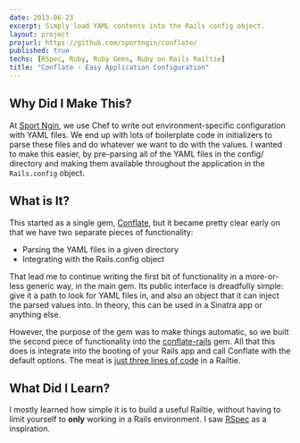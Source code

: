 ```yaml
---
date: 2013-06-23
excerpt: Simply load YAML contents into the Rails config object.
layout: project
projurl: https://github.com/sportngin/conflate/
published: true
techs: [RSpec, Ruby, Ruby Gems, Ruby on Rails Railtie]
title: "Conflate - Easy Application Configuration"
---
```


## Why Did I Make This?

At [Sport Ngin][sportngin], we use Chef to write out environment-specific configuration with YAML files.
We end up with lots of boilerplate code in initializers to parse these files and do whatever we want to do with the values.
I wanted to make this easier, by pre-parsing all of the YAML files in the config/ directory and making them available throughout the application in the `Rails.config` object.

## What is It?

This started as a single gem, [Conflate][conflate], but it became pretty clear early on that we have two separate pieces of functionality:

* Parsing the YAML files in a given directory
* Integrating with the Rails.config object

That lead me to continue writing the first bit of functionality in a more-or-less generic way, in the main gem.
Its public interface is dreadfully simple: give it a path to look for YAML files in, and also an object that it can inject the parsed values into.
In theory, this can be used in a Sinatra app or anything else.

However, the purpose of the gem was to make things automatic, so we built the second piece of functionality into the [conflate-rails] gem.
All that this does is integrate into the booting of your Rails app and call Conflate with the default options.
The meat is [just three lines of code][dead-simple] in a Railtie.

## What Did I Learn?

I mostly learned how simple it is to build a useful Railtie, without having to limit yourself to **only** working in a Rails environment.
I saw [RSpec] as a inspiration.

[conflate]:https://github.com/sportngin/conflate/
[conflate-rails]:https://github.com/sportngin/conflate-rails/
[dead-simple]:https://github.com/sportngin/conflate-rails/blob/73eeaebc75a4409b1f6f071a5cfa73e4f16672d8/lib/conflate-rails.rb#L7-L9
[RSpec]:http://rspec.info
[sportngin]:http://www.sportngin.com/

